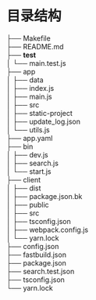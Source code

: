# 目录结构
├── Makefile  
├── README.md  
├── __test__  
│   └── main.test.js  
├── app  
│   ├── data  
│   ├── index.js  
│   ├── main.js  
│   ├── src  
│   ├── static-project   
│   ├── update_log.json  
│   └── utils.js  
├── app.yaml  
├── bin  
│   ├── dev.js  
│   ├── search.js  
│   └── start.js  
├── client  
│   ├── dist  
│   ├── package.json.bk  
│   ├── public  
│   ├── src  
│   ├── tsconfig.json  
│   ├── webpack.config.js  
│   └── yarn.lock  
├── config.json  
├── fastbuild.json  
├── package.json  
├── search.test.json  
├── tsconfig.json  
└── yarn.lock  